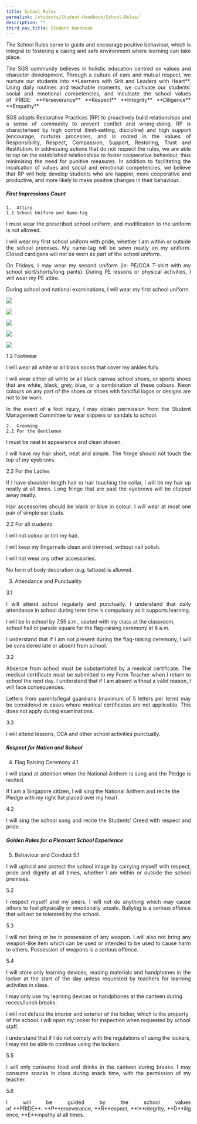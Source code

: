 ```yaml
---
title: School Rules
permalink: /students/Student-Handbook/School-Rules/
description: ""
third_nav_title: Student Handbook
---
```

<p style="text-align: justify;">The School Rules serve to guide and encourage positive behaviour, which is integral to fostering a caring and safe environment where learning can take place.</p>

<p style="text-align: justify;">The SGS community believes in holistic education centred on values and character development. Through a culture of care and mutual respect, we nurture our students into **Learners with Grit and Leaders with Heart**. Using daily routines and teachable moments, we cultivate our students’ social and emotional competencies, and inculcate the school values of PRIDE:
**Perseverance**
**Respect**
**Integrity**
**Diligence**
**Empathy**

<p style="text-align: justify;">SGS adopts Restorative Practices (RP) to proactively build relationships and a sense of community to prevent conflict and wrong-doing. RP is characterised by high control (limit-setting, discipline) and high support (encourage, nurture) processes, and is rooted in the values of Responsibility, Respect, Compassion, Support, Restoring, Trust and Restitution. In addressing actions that do not respect the rules, we are able to tap on the established relationships to foster cooperative behaviour, thus minimising the need for punitive measures. In addition to facilitating the inculcation of values and social and emotional competencies, we believe that RP will help develop students who are happier, more cooperative and productive, and more likely to make positive changes in their behaviour.
	

##### First Impressions Count	
	1. 	Attire
	1.1 School Uniform and Name-tag 
	
<p style="text-align: justify;">I must wear the prescribed school uniform, and modification to the uniform is not allowed.
		
<p style="text-align: justify;">I will wear my first school uniform with pride, whether I am within or outside the school premises. My name-tag will be sewn neatly on my uniform. Closed cardigans will not be worn as part of the school uniform.
			
<p style="text-align: justify;">On Fridays, I may wear my second uniform (ie: PE/CCA T-shirt with my school skirt/shorts/long pants). During PE lessons or physical activities, I will wear my PE attire.
	
<p style="text-align: justify;">During school and national examinations, I will wear my first school uniform.</p>
	
![](/images/School%20Rules/First%20Uniform%20Lower%20Sec.jpg)

![](/images/School%20Rules/First%20Uniform%20Upper%20Sec.jpg)

![](/images/School%20Rules/Second%20Uniform%20Lower%20Sec.jpg)

![](/images/School%20Rules/Second%20Uniform%20Upper%20Sec.jpg)

![](/images/School%20Rules/PR%20Attire.jpg)



1.2 Footwear 

<p style="text-align: justify;">I will wear all white or all black socks that cover my ankles fully.</p>  
  
<p style="text-align: justify;">I will wear either all white or all black canvas school shoes, or sports shoes that are white, black, grey, blue, or a combination of these colours. Neon colours on any part of the shoes or shoes with fanciful logos or designs are not to be worn.</p>  
  
<p style="text-align: justify;">In the event of a foot injury, I may obtain permission from the Student Management Committee to wear slippers or sandals to school.</p>


	2. 	Grooming
	2.1 For the Gentlemen   
	
<p style="text-align: justify;">I must be neat in appearance and clean shaven.</p>  
  
<p style="text-align: justify;">I will have my hair short, neat and simple. The fringe should not touch the top of my eyebrows.</p>

2.2 For the Ladies

<p style="text-align: justify;">If I have shoulder-length hair or hair touching the collar, I will tie my hair up neatly at all times. Long fringe that are past the eyebrows will be clipped away neatly.</p>  
  
<p style="text-align: justify;">Hair accessories should be black or blue in colour. I will wear at most one pair of simple ear studs.</p>


2.2 For all students

I will not colour or tint my hair.  
  
I will keep my fingernails clean and trimmed, without nail polish.  
  
I will not wear any other accessories.  
  
No form of body decoration (e.g. tattoos) is allowed.


3. 	Attendance and Punctuality
	
3.1<p style="text-align: justify;">I will attend school regularly and punctually. I understand that daily attendance in school during term time is compulsory as it supports learning.

I will be in school by 7.55 a.m., seated with my class at the classroom, school hall or parade square for the flag-raising ceremony at 8 a.m.  
  
<p style="text-align: justify;">I understand that if I am not present during the flag-raising ceremony, I will be considered late or absent from school.

3.2 
<p style="text-align: justify;">Absence from school must be substantiated by a medical certificate. The medical certificate must be submitted to my Form Teacher when I return to school the next day. I understand that if I am absent without a valid reason, I will face consequences.
	

<p style="text-align: justify;">Letters from parents/legal guardians (maximum of 5 letters per term) may be considered in cases where medical certificates are not applicable. This does not apply during examinations.
	
3.3 
<p style="text-align: justify;">I will attend lessons, CCA and other school activities punctually.
	
	
#####  Respect for Nation and School	
	
4. 	Flag Raising Ceremony
4.1
	
<p style="text-align: justify;">I will stand at attention when the National Anthem is sung and the Pledge is recited.  
  
If I am a Singapore citizen, I will sing the National Anthem and recite the Pledge with my right fist placed over my heart.
	
4.2
<p style="text-align: justify;">I will sing the school song and recite the Students’ Creed with respect and pride.

	
##### Golden Rules for a Pleasant School Experience
	
5. 	Behaviour and Conduct
5.1
<p style="text-align: justify;">I will uphold and protect the school image by carrying myself with respect, pride and dignity at all times, whether I am within or outside the school premises.

5.2
<p style="text-align: justify;">
I respect myself and my peers. I will not do anything which may cause others to feel physically or emotionally unsafe. Bullying is a serious offence that will not be tolerated by the school.
	
5.3
<p style="text-align: justify;">
I will not bring or be in possession of any weapon. I will also not bring any weapon-like item which can be used or intended to be used to cause harm to others. Possession of weapons is a serious offence.
	

5.4

<p style="text-align: justify;">I will store only learning devices, reading materials and handphones in the locker at the start of the day unless requested by teachers for learning activities in class.  
  
I may only use my learning devices or handphones at the canteen during recess/lunch breaks.  
  
I will not deface the interior and exterior of the locker, which is the property of the school. I will open my locker for inspection when requested by school staff.  
  
I understand that if I do not comply with the regulations of using the lockers, I may not be able to continue using the lockers.

5.5
	
<p style="text-align: justify;">I will only consume food and drinks in the canteen during breaks. I may consume snacks in class during snack time, with the permission of my teacher.
	

5.6
<p style="text-align: justify;">I will be guided by the school values of **PRIDE**: **P**erseverance, **R**espect, **I**ntegrity, **D**iligence, **E**mpathy at all times.
	
	
	